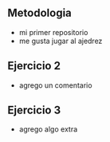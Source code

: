 ## Metodologia 
- mi primer repositorio
- me gusta jugar al ajedrez

## Ejercicio 2

- agrego un comentario

## Ejercicio 3

- agrego algo extra
